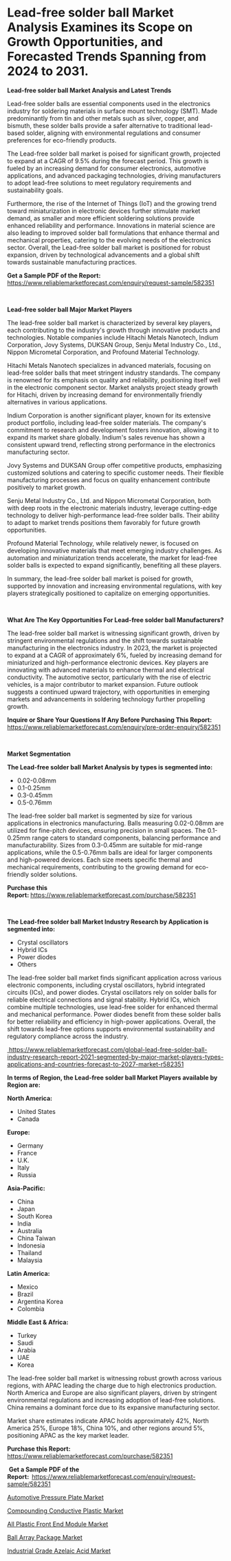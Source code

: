 <p><h1>Lead-free solder ball Market Analysis Examines its Scope on Growth Opportunities, and Forecasted Trends Spanning from 2024 to 2031.</h1></p><p><strong>Lead-free solder ball Market Analysis and Latest Trends</strong></p>
<p><p>Lead-free solder balls are essential components used in the electronics industry for soldering materials in surface mount technology (SMT). Made predominantly from tin and other metals such as silver, copper, and bismuth, these solder balls provide a safer alternative to traditional lead-based solder, aligning with environmental regulations and consumer preferences for eco-friendly products.</p><p>The Lead-free solder ball market is poised for significant growth, projected to expand at a CAGR of 9.5% during the forecast period. This growth is fueled by an increasing demand for consumer electronics, automotive applications, and advanced packaging technologies, driving manufacturers to adopt lead-free solutions to meet regulatory requirements and sustainability goals. </p><p>Furthermore, the rise of the Internet of Things (IoT) and the growing trend toward miniaturization in electronic devices further stimulate market demand, as smaller and more efficient soldering solutions provide enhanced reliability and performance. Innovations in material science are also leading to improved solder ball formulations that enhance thermal and mechanical properties, catering to the evolving needs of the electronics sector. Overall, the Lead-free solder ball market is positioned for robust expansion, driven by technological advancements and a global shift towards sustainable manufacturing practices.</p></p>
<p><strong>Get a Sample PDF of the Report:&nbsp;</strong> <a href="https://www.reliablemarketforecast.com/enquiry/request-sample/582351?utm_campaign=1435&utm_medium=2&utm_source=Github&utm_content=ia&utm_term=12102024&utm_id=lead-free-solder-ball">https://www.reliablemarketforecast.com/enquiry/request-sample/582351</a></p>
<p>&nbsp;</p>
<p><strong>Lead-free solder ball Major Market Players</strong></p>
<p><p>The lead-free solder ball market is characterized by several key players, each contributing to the industry's growth through innovative products and technologies. Notable companies include Hitachi Metals Nanotech, Indium Corporation, Jovy Systems, DUKSAN Group, Senju Metal Industry Co., Ltd., Nippon Micrometal Corporation, and Profound Material Technology.</p><p>Hitachi Metals Nanotech specializes in advanced materials, focusing on lead-free solder balls that meet stringent industry standards. The company is renowned for its emphasis on quality and reliability, positioning itself well in the electronic component sector. Market analysts project steady growth for Hitachi, driven by increasing demand for environmentally friendly alternatives in various applications.</p><p>Indium Corporation is another significant player, known for its extensive product portfolio, including lead-free solder materials. The company's commitment to research and development fosters innovation, allowing it to expand its market share globally. Indium's sales revenue has shown a consistent upward trend, reflecting strong performance in the electronics manufacturing sector.</p><p>Jovy Systems and DUKSAN Group offer competitive products, emphasizing customized solutions and catering to specific customer needs. Their flexible manufacturing processes and focus on quality enhancement contribute positively to market growth.</p><p>Senju Metal Industry Co., Ltd. and Nippon Micrometal Corporation, both with deep roots in the electronic materials industry, leverage cutting-edge technology to deliver high-performance lead-free solder balls. Their ability to adapt to market trends positions them favorably for future growth opportunities.</p><p>Profound Material Technology, while relatively newer, is focused on developing innovative materials that meet emerging industry challenges. As automation and miniaturization trends accelerate, the market for lead-free solder balls is expected to expand significantly, benefiting all these players.</p><p>In summary, the lead-free solder ball market is poised for growth, supported by innovation and increasing environmental regulations, with key players strategically positioned to capitalize on emerging opportunities.</p></p>
<p>&nbsp;</p>
<p><strong>What Are The Key Opportunities For Lead-free solder ball Manufacturers?</strong></p>
<p><p>The lead-free solder ball market is witnessing significant growth, driven by stringent environmental regulations and the shift towards sustainable manufacturing in the electronics industry. In 2023, the market is projected to expand at a CAGR of approximately 6%, fueled by increasing demand for miniaturized and high-performance electronic devices. Key players are innovating with advanced materials to enhance thermal and electrical conductivity. The automotive sector, particularly with the rise of electric vehicles, is a major contributor to market expansion. Future outlook suggests a continued upward trajectory, with opportunities in emerging markets and advancements in soldering technology further propelling growth.</p></p>
<p><strong>Inquire or Share Your Questions If Any Before Purchasing This Report:</strong> <a href="https://www.reliablemarketforecast.com/enquiry/pre-order-enquiry/582351?utm_campaign=1435&utm_medium=2&utm_source=Github&utm_content=ia&utm_term=12102024&utm_id=lead-free-solder-ball">https://www.reliablemarketforecast.com/enquiry/pre-order-enquiry/582351</a></p>
<p>&nbsp;</p>
<p><strong>Market Segmentation</strong></p>
<p><strong>The Lead-free solder ball Market Analysis by types is segmented into:</strong></p>
<p><ul><li>0.02-0.08mm</li><li>0.1-0.25mm</li><li>0.3-0.45mm</li><li>0.5-0.76mm</li></ul></p>
<p><p>The lead-free solder ball market is segmented by size for various applications in electronics manufacturing. Balls measuring 0.02-0.08mm are utilized for fine-pitch devices, ensuring precision in small spaces. The 0.1-0.25mm range caters to standard components, balancing performance and manufacturability. Sizes from 0.3-0.45mm are suitable for mid-range applications, while the 0.5-0.76mm balls are ideal for larger components and high-powered devices. Each size meets specific thermal and mechanical requirements, contributing to the growing demand for eco-friendly solder solutions.</p></p>
<p><strong>Purchase this Report:&nbsp;</strong><a href="https://www.reliablemarketforecast.com/purchase/582351?utm_campaign=1435&utm_medium=2&utm_source=Github&utm_content=ia&utm_term=12102024&utm_id=lead-free-solder-ball">https://www.reliablemarketforecast.com/purchase/582351</a></p>
<p>&nbsp;</p>
<p><strong>The Lead-free solder ball Market Industry Research by Application is segmented into:</strong></p>
<p><ul><li>Crystal oscillators</li><li>Hybrid ICs</li><li>Power diodes</li><li>Others</li></ul></p>
<p><p>The lead-free solder ball market finds significant application across various electronic components, including crystal oscillators, hybrid integrated circuits (ICs), and power diodes. Crystal oscillators rely on solder balls for reliable electrical connections and signal stability. Hybrid ICs, which combine multiple technologies, use lead-free solder for enhanced thermal and mechanical performance. Power diodes benefit from these solder balls for better reliability and efficiency in high-power applications. Overall, the shift towards lead-free options supports environmental sustainability and regulatory compliance across the industry.</p></p>
<p><a href="https://www.reliablemarketforecast.com/global-lead-free-solder-ball-industry-research-report-2021-segmented-by-major-market-players-types-applications-and-countries-forecast-to-2027-market-r582351?utm_campaign=1435&utm_medium=2&utm_source=Github&utm_content=ia&utm_term=12102024&utm_id=lead-free-solder-ball">&nbsp;https://www.reliablemarketforecast.com/global-lead-free-solder-ball-industry-research-report-2021-segmented-by-major-market-players-types-applications-and-countries-forecast-to-2027-market-r582351</a></p>
<p><strong>In terms of Region, the Lead-free solder ball Market Players available by Region are:</strong></p>
<p>
    <p> <strong> North America: </strong>
        <ul>
            <li>United States</li>
            <li>Canada</li>
        </ul>
        </p> 
    <p> <strong> Europe: </strong>
        <ul>
            <li>Germany</li>
            <li>France</li>
            <li>U.K.</li>
            <li>Italy</li>
            <li>Russia</li>
        </ul>
        </p> 
    <p> <strong> Asia-Pacific: </strong>
        <ul>
            <li>China</li>
            <li>Japan</li>
            <li>South Korea</li>
            <li>India</li>
            <li>Australia</li>
            <li>China Taiwan</li>
            <li>Indonesia</li>
            <li>Thailand</li>
            <li>Malaysia</li>
        </ul>
        </p> 
    <p> <strong> Latin America: </strong>
        <ul>
            <li>Mexico</li>
            <li>Brazil</li>
            <li>Argentina Korea</li>
            <li>Colombia</li>
        </ul>
        </p> 
    <p> <strong> Middle East & Africa: </strong>
        <ul>
            <li>Turkey</li>
            <li>Saudi</li>
            <li>Arabia</li>
            <li>UAE</li>
            <li>Korea</li>
        </ul>
    </p>
    </p>
<p><p>The lead-free solder ball market is witnessing robust growth across various regions, with APAC leading the charge due to high electronics production. North America and Europe are also significant players, driven by stringent environmental regulations and increasing adoption of lead-free solutions. China remains a dominant force due to its expansive manufacturing sector. </p><p>Market share estimates indicate APAC holds approximately 42%, North America 25%, Europe 18%, China 10%, and other regions around 5%, positioning APAC as the key market leader.</p></p>
<p><strong>Purchase this Report: </strong><a href="https://www.reliablemarketforecast.com/purchase/582351?utm_campaign=1435&utm_medium=2&utm_source=Github&utm_content=ia&utm_term=12102024&utm_id=lead-free-solder-ball">https://www.reliablemarketforecast.com/purchase/582351</a></p>
<p>&nbsp;<strong>Get a Sample PDF of the Report:&nbsp;&nbsp;</strong><a href="https://www.reliablemarketforecast.com/enquiry/request-sample/582351?utm_campaign=1435&utm_medium=2&utm_source=Github&utm_content=ia&utm_term=12102024&utm_id=lead-free-solder-ball">https://www.reliablemarketforecast.com/enquiry/request-sample/582351</a></p>
<p><strong></strong></p>
<p><p><a href="https://github.com/WashimHussain441/Market-Research-Report-List-1/blob/main/automotive-pressure-plate-market.md?utm_campaign=1435&utm_medium=2&utm_source=Github&utm_content=ia&utm_term=12102024&utm_id=lead-free-solder-ball">Automotive Pressure Plate Market</a></p><p><a href="https://www.linkedin.com/pulse/compounding-conductive-plastic-market-share-new-trends-analysis-0khtc?utm_campaign=1435&utm_medium=2&utm_source=Github&utm_content=ia&utm_term=12102024&utm_id=lead-free-solder-ball">Compounding Conductive Plastic Market</a></p><p><a href="https://github.com/SanjidaMahmud54/Market-Research-Report-List-1/blob/main/all-plastic-front-end-module-market.md?utm_campaign=1435&utm_medium=2&utm_source=Github&utm_content=ia&utm_term=12102024&utm_id=lead-free-solder-ball">All Plastic Front End Module Market</a></p><p><a href="https://www.linkedin.com/pulse/ball-array-package-market-size-share-analysis-growth-trends-nagve?utm_campaign=1435&utm_medium=2&utm_source=Github&utm_content=ia&utm_term=12102024&utm_id=lead-free-solder-ball">Ball Array Package Market</a></p><p><a href="https://www.linkedin.com/pulse/industrial-grade-azelaic-acid-market-global-share-ranking-overall-1pksc?utm_campaign=1435&utm_medium=2&utm_source=Github&utm_content=ia&utm_term=12102024&utm_id=lead-free-solder-ball">Industrial Grade Azelaic Acid Market</a></p></p>